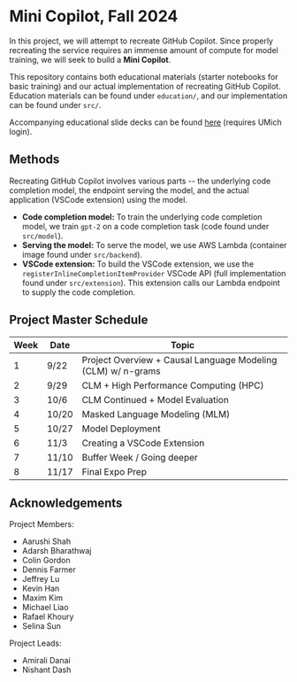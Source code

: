 # Mini Copilot, Fall 2024

In this project, we will attempt to recreate GitHub Copilot. Since properly recreating the service requires an immense amount of compute for model training, we will seek to build a **Mini Copilot**.

This repository contains both educational materials (starter notebooks for basic training) and our actual implementation of recreating GitHub Copilot. Education materials can be found under `education/`, and our implementation can be found under `src/`.

Accompanying educational slide decks can be found [here](https://drive.google.com/drive/folders/1EUTBDfIL_Y3dRKkDsNaysntJQjiOef1c?usp=drive_link) (requires UMich login).

## Methods

Recreating GitHub Copilot involves various parts -- the underlying code completion model, the endpoint serving the model, and the actual application (VSCode extension) using the model.

- **Code completion model:** To train the underlying code completion model, we train `gpt-2` on a code completion task (code found under `src/model`).
- **Serving the model:** To serve the model, we use AWS Lambda (container image found under `src/backend`).
- **VSCode extension:** To build the VSCode extension, we use the `registerInlineCompletionItemProvider` VSCode API (full implementation found under `src/extension`). This extension calls our Lambda endpoint to supply the code completion.

## Project Master Schedule

| Week | Date   | Topic                                      |
|------|--------|--------------------------------------------|
| 1    | 9/22   | Project Overview + Causal Language Modeling (CLM) w/ n-grams |
| 2    | 9/29   | CLM + High Performance Computing (HPC)      |
| 3    | 10/6   | CLM Continued + Model Evaluation            |
| 4    | 10/20  | Masked Language Modeling (MLM)              |
| 5    | 10/27  | Model Deployment                            |
| 6    | 11/3   | Creating a VSCode Extension                 |
| 7    | 11/10  | Buffer Week / Going deeper                  |
| 8    | 11/17  | Final Expo Prep                             |

## Acknowledgements

Project Members:
- Aarushi Shah
- Adarsh Bharathwaj
- Colin Gordon
- Dennis Farmer
- Jeffrey Lu
- Kevin Han
- Maxim Kim
- Michael Liao
- Rafael Khoury
- Selina Sun

Project Leads:
- Amirali Danai
- Nishant Dash
